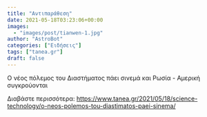 ```yaml
---
title: "Αντιπαράθεση"
date: 2021-05-18T03:23:06+00:00
images:
  - "images/post/tianwen-1.jpg"
author: "AstroBot"
categories: ["Ειδήσεις"]
tags: ["tanea.gr"]
draft: false
---
```


Ο νέος πόλεμος του Διαστήματος πάει σινεμά και Ρωσία - Αμερική συγκρούονται

Διαβάστε περισσότερα: https://www.tanea.gr/2021/05/18/science-technology/o-neos-polemos-tou-diastimatos-paei-sinema/
